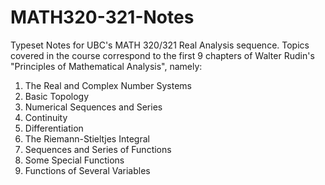 # MATH320-321-Notes
Typeset Notes for UBC's MATH 320/321 Real Analysis sequence. Topics covered in the course correspond to the first 9 chapters of Walter Rudin's "Principles of Mathematical Analysis", namely:

1. The Real and Complex Number Systems
2. Basic Topology
3. Numerical Sequences and Series
4. Continuity
5. Differentiation
6. The Riemann-Stieltjes Integral
7. Sequences and Series of Functions
8. Some Special Functions
9. Functions of Several Variables
